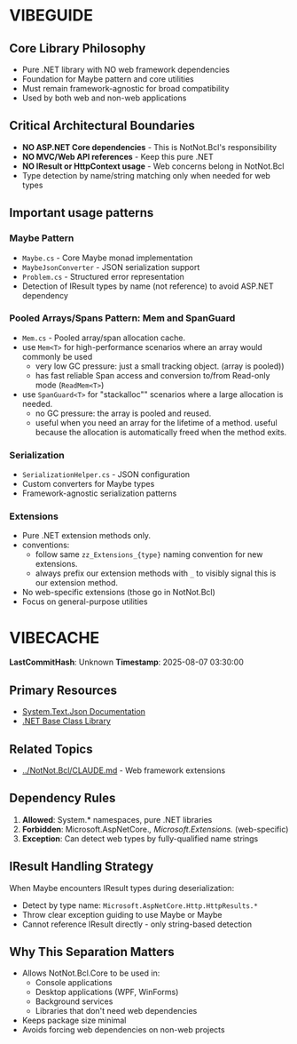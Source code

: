 # VIBEGUIDE

## Core Library Philosophy
- Pure .NET library with NO web framework dependencies
- Foundation for Maybe<T> pattern and core utilities
- Must remain framework-agnostic for broad compatibility
- Used by both web and non-web applications

## Critical Architectural Boundaries
- **NO ASP.NET Core dependencies** - This is NotNot.Bcl's responsibility
- **NO MVC/Web API references** - Keep this pure .NET
- **NO IResult or HttpContext usage** - Web concerns belong in NotNot.Bcl
- Type detection by name/string matching only when needed for web types

## Important usage patterns

### Maybe<T> Pattern
- `Maybe.cs` - Core Maybe monad implementation
- `MaybeJsonConverter` - JSON serialization support
- `Problem.cs` - Structured error representation
- Detection of IResult types by name (not reference) to avoid ASP.NET dependency

### Pooled Arrays/Spans Pattern: Mem<T> and SpanGuard<T>
- `Mem.cs` - Pooled array/span allocation cache.
- use `Mem<T>` for high-performance scenarios where an array would commonly be used
   - very low GC pressure: just a small tracking object.  (array is pooled))
   - has fast reliable Span<T> access and conversion to/from Read-only mode (`ReadMem<T>`)
- use `SpanGuard<T>` for "stackalloc"" scenarios where a large allocation is needed.
   - no GC pressure: the array is pooled and reused.
   - useful when you need an array for the lifetime of a method.  useful because the allocation is automatically freed when the method exits. 


### Serialization
- `SerializationHelper.cs` - JSON configuration
- Custom converters for Maybe<T> types
- Framework-agnostic serialization patterns

### Extensions
- Pure .NET extension methods only.   
- conventions:
	- follow same `zz_Extensions_{type}` naming convention for new extensions.  
   - always prefix our extension methods with `_` to visibly signal this is our extension method.
- No web-specific extensions (those go in NotNot.Bcl)
- Focus on general-purpose utilities

# VIBECACHE

**LastCommitHash**: Unknown
**Timestamp**: 2025-08-07 03:30:00

## Primary Resources
- [System.Text.Json Documentation](https://learn.microsoft.com/en-us/dotnet/standard/serialization/system-text-json)
- [.NET Base Class Library](https://learn.microsoft.com/en-us/dotnet/api/)

## Related Topics
- [../NotNot.Bcl/CLAUDE.md](../NotNot.Bcl/CLAUDE.md) - Web framework extensions

## Dependency Rules
1. **Allowed**: System.* namespaces, pure .NET libraries
2. **Forbidden**: Microsoft.AspNetCore.*, Microsoft.Extensions.* (web-specific)
3. **Exception**: Can detect web types by fully-qualified name strings

## IResult Handling Strategy
When Maybe<T> encounters IResult types during deserialization:
- Detect by type name: `Microsoft.AspNetCore.Http.HttpResults.*`
- Throw clear exception guiding to use Maybe or Maybe<OperationResult>
- Cannot reference IResult directly - only string-based detection

## Why This Separation Matters
- Allows NotNot.Bcl.Core to be used in:
  - Console applications
  - Desktop applications (WPF, WinForms)
  - Background services
  - Libraries that don't need web dependencies
- Keeps package size minimal
- Avoids forcing web dependencies on non-web projects